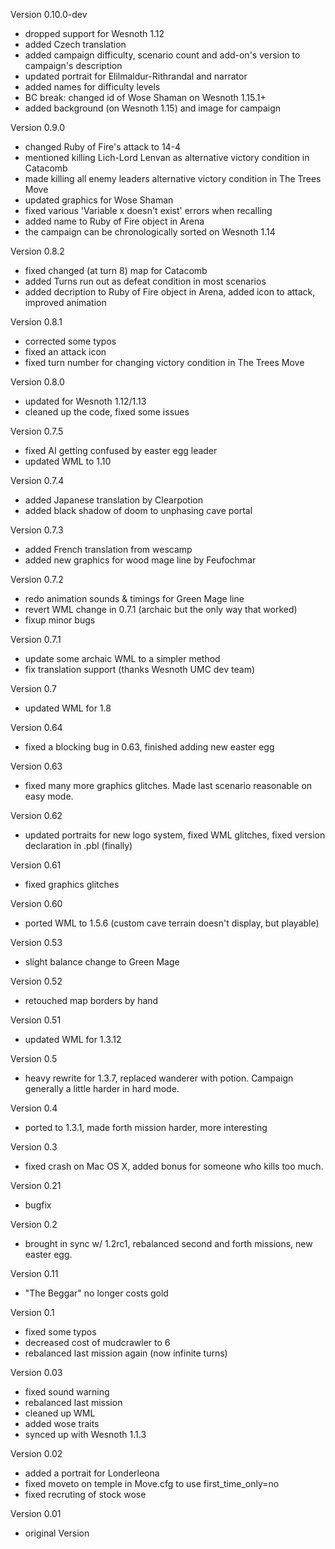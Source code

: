 Version 0.10.0-dev

- dropped support for Wesnoth 1.12
- added Czech translation
- added campaign difficulty, scenario count and add-on's version to campaign's description
- updated portrait for Elilmaldur-Rithrandal and narrator
- added names for difficulty levels
- BC break: changed id of Wose Shaman on Wesnoth 1.15.1+
- added background (on Wesnoth 1.15) and image for campaign

Version 0.9.0

- changed Ruby of Fire's attack to 14-4
- mentioned killing Lich-Lord Lenvan as alternative victory condition in Catacomb
- made killing all enemy leaders alternative victory condition in The Trees Move
- updated graphics for Wose Shaman
- fixed various 'Variable x doesn't exist' errors when recalling
- added name to Ruby of Fire object in Arena
- the campaign can be chronologically sorted on Wesnoth 1.14

Version 0.8.2

- fixed changed (at turn 8) map for Catacomb
- added Turns run out as defeat condition in most scenarios
- added decription to Ruby of Fire object in Arena, added icon to attack, improved animation

Version 0.8.1

- corrected some typos
- fixed an attack icon
- fixed turn number for changing victory condition in The Trees Move

Version 0.8.0

- updated for Wesnoth 1.12/1.13
- cleaned up the code, fixed some issues

Version 0.7.5

- fixed AI getting confused by easter egg leader
- updated WML to 1.10

Version 0.7.4

- added Japanese translation by Clearpotion
- added black shadow of doom to unphasing cave portal

Version 0.7.3

- added French translation from wescamp
- added new graphics for wood mage line by Feufochmar

Version 0.7.2

- redo animation sounds & timings for Green Mage line
- revert WML change in 0.7.1 (archaic but the only way that worked)
- fixup minor bugs

Version 0.7.1

- update some archaic WML to a simpler method
- fix translation support (thanks Wesnoth UMC dev team)

Version 0.7

- updated WML for 1.8

Version 0.64

- fixed a blocking bug in 0.63, finished adding new easter egg

Version 0.63

- fixed many more graphics glitches. Made last scenario reasonable on easy mode.

Version 0.62

- updated portraits for new logo system, fixed WML glitches, fixed version declaration in .pbl (finally)

Version 0.61

- fixed graphics glitches

Version 0.60

- ported WML to 1.5.6 (custom cave terrain doesn't display, but playable)

Version 0.53

- slight balance change to Green Mage

Version 0.52

- retouched map borders by hand

Version 0.51

- updated WML for 1.3.12

Version 0.5

- heavy rewrite for 1.3.7, replaced wanderer with potion. Campaign generally a little harder in hard mode.

Version 0.4

- ported to 1.3.1, made forth mission harder, more interesting

Version 0.3

- fixed crash on Mac OS X, added bonus for someone who kills too much.

Version 0.21

- bugfix

Version 0.2

- brought in sync w/ 1.2rc1, rebalanced second and forth missions, new easter egg.

Version 0.11

- "The Beggar" no longer costs gold

Version 0.1

- fixed some typos
- decreased cost of mudcrawler to 6
- rebalanced last mission again (now infinite turns)

Version 0.03

- fixed sound warning
- rebalanced last mission
- cleaned up WML
- added wose traits
- synced up with Wesnoth 1.1.3

Version 0.02

- added a portrait for Londerleona
- fixed moveto on temple in Move.cfg to use first_time_only=no
- fixed recruting of stock wose

Version 0.01

- original Version
